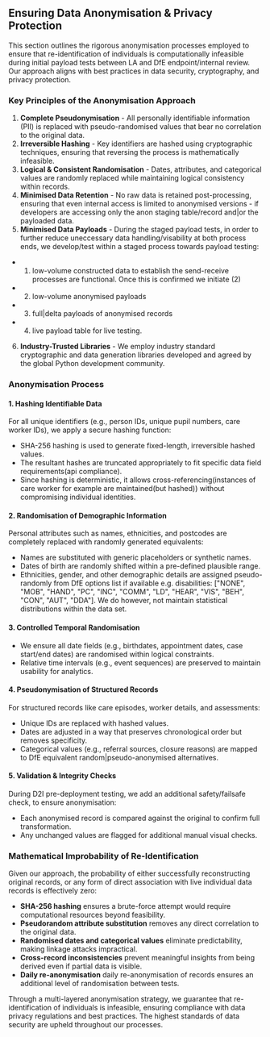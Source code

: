 ## Ensuring Data Anonymisation & Privacy Protection

This section outlines the rigorous anonymisation processes employed to ensure that re-identification of individuals is computationally infeasible during initial payload tests between LA and DfE endpoint/internal review. Our approach aligns with best practices in data security, cryptography, and privacy protection.

### Key Principles of the Anonymisation Approach

1. **Complete Pseudonymisation** - All personally identifiable information (PII) is replaced with pseudo-randomised values that bear no correlation to the original data.
2. **Irreversible Hashing** - Key identifiers are hashed using cryptographic techniques, ensuring that reversing the process is mathematically infeasible.
3. **Logical & Consistent Randomisation** - Dates, attributes, and categorical values are randomly replaced while maintaining logical consistency within records.
4. **Minimised Data Retention** - No raw data is retained post-processing, ensuring that even internal access is limited to anonymised versions - if developers are accessing only the anon staging table/record and|or the payloaded data. 
5. **Minimised Data Payloads** - During the staged payload tests, in order to further reduce uneccessary data handling/visability at both process ends, we develop/test within a staged process towards payload testing:  

 - 1) low-volume constructed data to establish the send-receive processes are functional. Once this is confirmed we initiate (2) 
 - 2) low-volume anonymised payloads 
 - 3) full|delta payloads of anonymised records
 - 4) live payload table for live testing. 

6. **Industry-Trusted Libraries** - We employ industry standard cryptographic and data generation libraries developed and agreed by the global Python development community.

### Anonymisation Process

#### 1. Hashing Identifiable Data

For all unique identifiers (e.g., person IDs, unique pupil numbers, care worker IDs), we apply a secure hashing function:

- SHA-256 hashing is used to generate fixed-length, irreversible hashed values.
- The resultant hashes are truncated appropriately to fit specific data field requirements(api compliance).
- Since hashing is deterministic, it allows cross-referencing(instances of care worker for example are maintained(but hashed)) without compromising individual identities.

#### 2. Randomisation of Demographic Information

Personal attributes such as names, ethnicities, and postcodes are completely replaced with randomly generated equivalents:

- Names are substituted with generic placeholders or synthetic names.
- Dates of birth are randomly shifted within a pre-defined plausible range.
- Ethnicities, gender, and other demographic details are assigned pseudo-randomly from DfE options list if available e.g. disabilities: ["NONE", "MOB", "HAND", "PC", "INC", "COMM", "LD", "HEAR", "VIS", "BEH", "CON", "AUT", "DDA"]. We do however, not maintain statistical distributions within the data set. 

#### 3. Controlled Temporal Randomisation

- We ensure all date fields (e.g., birthdates, appointment dates, case start/end dates) are randomised within logical constraints.
- Relative time intervals (e.g., event sequences) are preserved to maintain usability for analytics.

#### 4. Pseudonymisation of Structured Records

For structured records like care episodes, worker details, and assessments:

- Unique IDs are replaced with hashed values.
- Dates are adjusted in a way that preserves chronological order but removes specificity.
- Categorical values (e.g., referral sources, closure reasons) are mapped to DfE equivalent random|pseudo-anonymised alternatives.

#### 5. Validation & Integrity Checks

During D2I pre-deployment testing, we add an additional safety/failsafe check, to ensure anonymisation:

- Each anonymised record is compared against the original to confirm full transformation.
- Any unchanged values are flagged for additional manual visual checks.  


### Mathematical Improbability of Re-Identification

Given our approach, the probability of either successfully reconstructing original records, or any form of direct association with live individual data records is effectively zero:

- **SHA-256 hashing** ensures a brute-force attempt would require computational resources beyond feasibility.
- **Pseudorandom attribute substitution** removes any direct correlation to the original data.
- **Randomised dates and categorical values** eliminate predictability, making linkage attacks impractical.
- **Cross-record inconsistencies** prevent meaningful insights from being derived even if partial data is visible.
- **Daily re-anonymisation** daily re-anonymisation of records ensures an additional level of randomisation between tests.


Through a multi-layered anonymisation strategy, we guarantee that re-identification of individuals is infeasible, ensuring compliance with data privacy regulations and best practices. The highest standards of data security are upheld throughout our processes.
